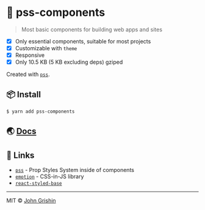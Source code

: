 # 📐 pss-components

> Most basic components for building web apps and sites

- [x] Only essential components, suitable for most projects
- [x] Customizable with `theme`
- [x] Responsive
- [x] Only 10.5 KB (5 KB excluding deps) gziped

Created with [`pss`](https://github.com/exah/pss).

## 📦 Install

```sh
$ yarn add pss-components
```


## 🌏 [Docs](http://johngrish.in/components)


## 🔗 Links

- [`pss`](https://github.com/exah/pss) - Prop Styles System inside of components
- [`emotion`](https://emotion.sh) - CSS-in-JS library
- [`react-styled-base`](https://github.com/exah/react-styled-base)

---

MIT © [John Grishin](http://johngrish.in)
